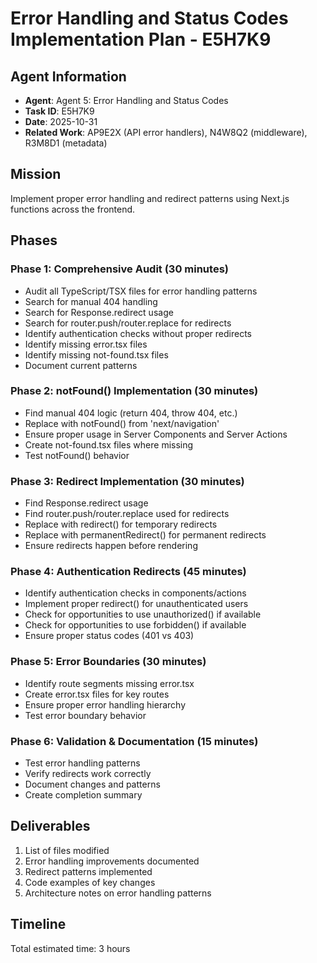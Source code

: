 # Error Handling and Status Codes Implementation Plan - E5H7K9

## Agent Information
- **Agent**: Agent 5: Error Handling and Status Codes
- **Task ID**: E5H7K9
- **Date**: 2025-10-31
- **Related Work**: AP9E2X (API error handlers), N4W8Q2 (middleware), R3M8D1 (metadata)

## Mission
Implement proper error handling and redirect patterns using Next.js functions across the frontend.

## Phases

### Phase 1: Comprehensive Audit (30 minutes)
- Audit all TypeScript/TSX files for error handling patterns
- Search for manual 404 handling
- Search for Response.redirect usage
- Search for router.push/router.replace for redirects
- Identify authentication checks without proper redirects
- Identify missing error.tsx files
- Identify missing not-found.tsx files
- Document current patterns

### Phase 2: notFound() Implementation (30 minutes)
- Find manual 404 logic (return 404, throw 404, etc.)
- Replace with notFound() from 'next/navigation'
- Ensure proper usage in Server Components and Server Actions
- Create not-found.tsx files where missing
- Test notFound() behavior

### Phase 3: Redirect Implementation (30 minutes)
- Find Response.redirect usage
- Find router.push/router.replace used for redirects
- Replace with redirect() for temporary redirects
- Replace with permanentRedirect() for permanent redirects
- Ensure redirects happen before rendering

### Phase 4: Authentication Redirects (45 minutes)
- Identify authentication checks in components/actions
- Implement proper redirect() for unauthenticated users
- Check for opportunities to use unauthorized() if available
- Check for opportunities to use forbidden() if available
- Ensure proper status codes (401 vs 403)

### Phase 5: Error Boundaries (30 minutes)
- Identify route segments missing error.tsx
- Create error.tsx files for key routes
- Ensure proper error handling hierarchy
- Test error boundary behavior

### Phase 6: Validation & Documentation (15 minutes)
- Test error handling patterns
- Verify redirects work correctly
- Document changes and patterns
- Create completion summary

## Deliverables
1. List of files modified
2. Error handling improvements documented
3. Redirect patterns implemented
4. Code examples of key changes
5. Architecture notes on error handling patterns

## Timeline
Total estimated time: 3 hours
